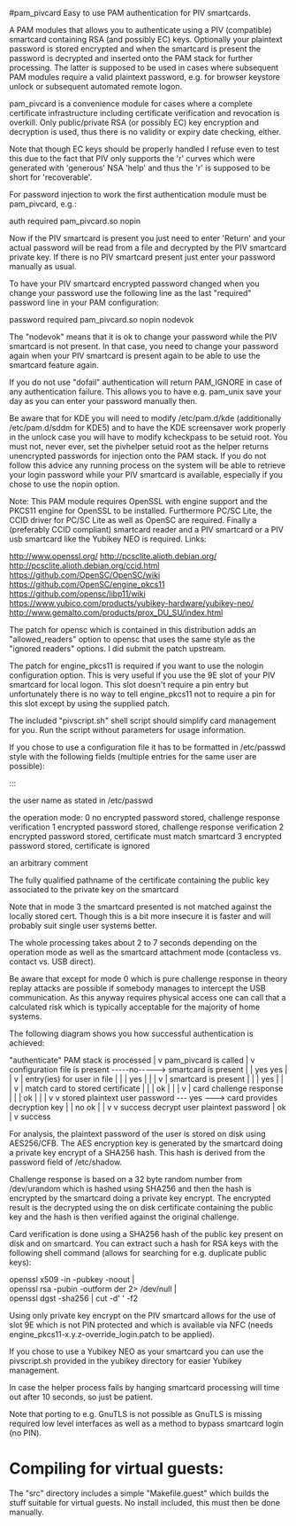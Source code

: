#pam_pivcard
Easy to use PAM authentication for PIV smartcards.

A PAM modules that allows you to authenticate using a PIV (compatible)
smartcard containing RSA (and possibly EC) keys. Optionally your
plaintext password is stored encrypted and when the smartcard is
present the password is decrypted and inserted onto the PAM stack
for further processing. The latter is supposed to be used in cases
where subsequent PAM modules require a valid plaintext password, e.g.
for browser keystore unlock or subsequent automated remote logon.

pam_pivcard is a convenience module for cases where a complete certificate
infrastructure including certificate verification and revocation is overkill.
Only public/private RSA (or possibly EC) key encryption and decryption is used,
thus there is no validity or expiry date checking, either.

Note that though EC keys should be properly handled I refuse even to
test this due to the fact that PIV only supports the 'r' curves which were
generated with 'generous' NSA 'help' and thus the 'r' is supposed to be
short for 'recoverable'.

For password injection to work the first authentication module must be
pam_pivcard, e.g.:

auth		required	pam_pivcard.so nopin

Now if the PIV smartcard is present you just need to enter 'Return' and your
actual password will be read from a file and decrypted by the PIV smartcard
private key. If there is no PIV smartcard present just enter your password
manually as usual.

To have your PIV smartcard encrypted password changed when you change your
password use the following line as the last "required" password line
in your PAM configuration:

password	required	pam_pivcard.so nopin nodevok

The "nodevok" means that it is ok to change your password while the
PIV smartcard is not present. In that case, you need to change your password
again when your PIV smartcard is present again to be able to use the
smartcard feature again.

If you do not use "dofail" authentication will return PAM_IGNORE in
case of any authentication failure. This allows you to have e.g.
pam_unix save your day as you can enter your password manually then.

Be aware that for KDE you will need to modify /etc/pam.d/kde
(additionally /etc/pam.d/sddm for KDE5) and to have the KDE
screensaver work properly in the unlock case you will have to
modify kcheckpass to be setuid root. You must not, never ever, set
the pivhelper setuid root as the helper returns unencrypted passwords
for injection onto the PAM stack. If you do not follow this advice
any running process on the system will be able to retrieve your
login password while your PIV smartcard is available, especially if
you chose to use the nopin option.

Note: This PAM module requires OpenSSL with engine support and the
PKCS11 engine for OpenSSL to be installed. Furthermore PC/SC Lite,
the CCID driver for PC/SC Lite as well as OpenSC are required. Finally
a (preferably CCID compliant) smartcard reader and a PIV smartcard
or a PIV usb smartcard like the Yubikey NEO is required. Links:

http://www.openssl.org/
http://pcsclite.alioth.debian.org/
http://pcsclite.alioth.debian.org/ccid.html
https://github.com/OpenSC/OpenSC/wiki
https://github.com/OpenSC/engine_pkcs11
https://github.com/opensc/libp11/wiki
https://www.yubico.com/products/yubikey-hardware/yubikey-neo/
http://www.gemalto.com/products/prox_DU_SU/index.html

The patch for opensc which is contained in this distribution adds an
"allowed_readers" option to opensc that uses the same style as the
"ignored readers" options. I did submit the patch upstream.

The patch for engine_pkcs11 is required if you want to use the nologin
configuration option. This is very useful if you use the 9E slot of
your PIV smartcard for local logon. This slot doesn't require a pin entry
but unfortunately there is no way to tell engine_pkcs11 not to require
a pin for this slot except by using the supplied patch.

The included "pivscript.sh" shell script should simplify card management
for you. Run the script without parameters for usage information.

If you chose to use a configuration file it has to be formatted in
/etc/passwd style with the following fields (multiple entries for
the same user are possible):

<user>:<mode>:<comment>:<certificate>

<user>		the user name as stated in /etc/passwd

<mode>		the operation mode:
		0	no encrypted password stored, challenge
			response verification
		1	encrypted password stored, challenge
			response verification
		2	encrypted password stored, certificate
			must match smartcard
		3	encrypted password stored, certificate
			is ignored

<comment>	an arbitrary comment

<certificate>	The fully qualified pathname of the certificate
		containing the public key associated to the
		private key on the smartcard

Note that in mode 3 the smartcard presented is not matched
against the locally stored cert. Though this is a bit
more insecure it is faster and will probably suit single
user systems better.

The whole processing takes about 2 to 7 seconds depending on
the operation mode as well as the smartcard attachment mode
(contacless vs. contact vs. USB direct).

Be aware that except for mode 0 which is pure challenge response
in theory replay attacks are possible if somebody manages to
intercept the USB communication. As this anyway requires physical
access one can call that a calculated risk which is typically
acceptable for the majority of home systems.

The following diagram shows you how successful authentication is
achieved:

"authenticate" PAM stack is processed
          |
          v
pam_pivcard is called
          |
          v
configuration file is present -----no-----> smartcard is present
          |                                           |
         yes                                         yes
          |                                           |
          v                                           |
entry(ies) for user in file                           |
          |                                           |
         yes                                          |
          |                                           |
          v                                           |
smartcard is present                                  |
          |                                           |
         yes                                          |
          |                                           |
          v                                           |
match card to stored certificate                      |
          |                                           |
          ok                                          |
          |                                           |
          v                                           |
card challenge response                               |
          |                                           |
          ok                                          |
          |                                           |
          v                                           v
stored plaintext user password --- yes ---> card provides decryption key
          |                                           |
          no                                          ok
          |                                           |
          v                                           v
       success                              decrypt user plaintext password
                                                      |
                                                      ok
                                                      |
                                                      v
                                                   success

For analysis, the plaintext password of the user is stored on disk using
AES256/CFB. The AES encryption key is generated by the smartcard doing a
private key encrypt of a SHA256 hash. This hash is derived from the
password field of /etc/shadow.

Challenge response is based on a 32 byte random number from /dev/urandom
which is hashed using SHA256 and then the hash is encrypted by the smartcard
doing a private key encrypt. The encrypted result is the decrypted using the
on disk certificate containing the public key and the hash is then verified
against the original challenge.

Card verification is done using a SHA256 hash of the public key present
on disk and on smartcard. You can extract such a hash for RSA keys with
the following shell command (allows for searching for e.g. duplicate
public keys):

openssl x509 -in <certificate> -pubkey -noout | \
        openssl rsa -pubin -outform der 2> /dev/null | \
        openssl dgst -sha256 | cut -d' ' -f2

Using only private key encrypt on the PIV smartcard allows for the use of
slot 9E which is not PIN protected and which is available via NFC
(needs engine_pkcs11-x.y.z-override_login.patch to be applied).

If you chose to use a Yubikey NEO as your smartcard you can use the
pivscript.sh provided in the yubikey directory for easier Yubikey
management.

In case the helper process fails by hanging smartcard processing will
time out after 10 seconds, so just be patient.

Note that porting to e.g. GnuTLS is not possible as GnuTLS is missing
required low level interfaces as well as a method to bypass smartcard
login (no PIN).

Compiling for virtual guests:
=============================

The "src" directory includes a simple "Makefile.guest" which builds the stuff
suitable for virtual guests. No install included, this must then be done
manually.

